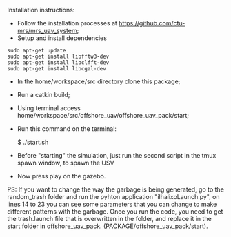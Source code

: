Installation instructions:
  - Follow the installation processes at https://github.com/ctu-mrs/mrs_uav_system;
  - Setup and install dependencies 
```
sudo apt-get update
sudo apt-get install libfftw3-dev
sudo apt-get install libclfft-dev
sudo apt-get install libcgal-dev
```
  - In the home/workspace/src directory clone this package;
  - Run a catkin build;
  - Using terminal access home/workspace/src/offshore_uav/offshore_uav_pack/start;
  - Run this command on the terminal:
  
    $ ./start.sh
  - Before "starting" the simulation, just run the second script in the tmux spawn window, to spawn the USV
  - Now press play on the gazebo.

  PS: If you want to change the way the garbage is being generated, go to the random_trash folder and run the pyhton application "ilhalixoLaunch.py", on lines 14 to 23 you can see some parameters that you can change to make different patterns with the garbage. Once you run the code, you need to get the trash.launch file that is overwritten in the folder, and replace it in the start folder in offshore_uav_pack. (PACKAGE/offshore_uav_pack/start).

